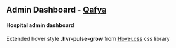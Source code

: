 <h2> Admin Dashboard - <a href='qafya.co.ke' target="_blank"><u>Qafya</u></a></h2>
<h4>Hospital admin dashboard</h4>

Extended hover style <b>.hvr-pulse-grow</b> from <a href='https://ianlunn.github.io/Hover/'>Hover.css</a> css library
